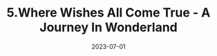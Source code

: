 ---
title: 5.Where Wishes All Come True - A Journey In Wonderland
summary: Urban Renewal Design Based on Multi-sensory Exploration and Hydro-Urban Interplay
tags:
  - Unban Design
date: 2023-07-01
external_link: https://notion-next-process-projects.vercel.app/article/Jrny?theme=plog
---